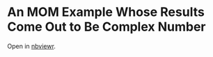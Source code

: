 # An MOM Example Whose Results Come Out to Be Complex Number

Open in [nbviewr](https://nbviewer.jupyter.org/github/yc14e/complex-mom-example/tree/main/merton_mom.ipynb). 
